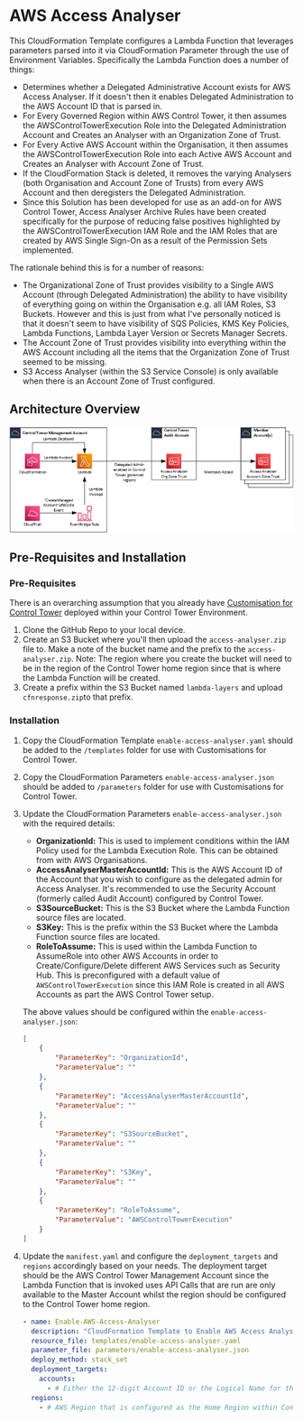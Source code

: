 # AWS Access Analyser

This CloudFormation Template configures a Lambda Function that leverages parameters parsed into it via CloudFormation Parameter through the use of Environment Variables.  Specifically the Lambda Function does a number of things:
* Determines whether a Delegated Administrative Account exists for AWS Access Analyser.  If it doesn't then it enables Delegated Administration to the AWS Account ID that is parsed in.
* For Every Governed Region within AWS Control Tower, it then assumes the AWSControlTowerExecution Role into the Delegated Administration Account and Creates an Analyser with an Organization Zone of Trust.
* For Every Active AWS Account within the Organisation, it then assumes the AWSControlTowerExecution Role into each Active AWS Account and Creates an Analyser with Account Zone of Trust.
* If the CloudFormation Stack is deleted, it removes the varying Analysers (both Organisation and Account Zone of Trusts) from every AWS Account and then deregisters the Delegated Administration.
* Since this Solution has been developed for use as an add-on for AWS Control Tower, Access Analyser Archive Rules have been created specifically for the purpose of reducing false positives highlighted by the AWSControlTowerExecution IAM Role and the IAM Roles that are created by AWS Single Sign-On as a result of the Permission Sets implemented.

The rationale behind this is for a number of reasons:
* The Organizational Zone of Trust provides visibility to a Single AWS Account (through Delegated Administration) the ability to have visibility of everything going on within the Organisation e.g. all IAM Roles, S3 Buckets.  However and this is just from what I've personally noticed is that it doesn't seem to have visibility of SQS Policies, KMS Key Policies, Lambda Functions, Lambda Layer Version or Secrets Manager Secrets.
* The Account Zone of Trust provides visibility into everything within the AWS Account including all the items that the Organization Zone of Trust seemed to be missing.
* S3 Access Analyser (within the S3 Service Console) is only available when there is an Account Zone of Trust configured.

## Architecture Overview

![alt](./diagrams/aws-access-analyser.png)

## Pre-Requisites and Installation

### Pre-Requisites

There is an overarching assumption that you already have [Customisation for Control Tower](https://aws.amazon.com/solutions/implementations/customizations-for-aws-control-tower/) deployed within your Control Tower Environment.

1.  Clone the GitHub Repo to your local device.
2.  Create an S3 Bucket where you'll then upload the `access-analyser.zip` file to. Make a note of the bucket name and the prefix to the `access-analyser.zip`. Note: The region where you create the bucket will need to be in the region of the Control Tower home region since that is where the Lambda Function will be created.
3.  Create a prefix within the S3 Bucket named `lambda-layers` and upload `cfnresponse.zip`to that prefix.

### Installation

1.  Copy the CloudFormation Template `enable-access-analyser.yaml` should be added to the `/templates` folder for use with Customisations for Control Tower.
2.  Copy the CloudFormation Parameters `enable-access-analyser.json` should be added to `/parameters` folder for use with Customisations for Control Tower.
3.  Update the CloudFormation Parameters `enable-access-analyser.json` with the required details:
    * **OrganizationId:** This is used to implement conditions within the IAM Policy used for the Lambda Execution Role. This can be obtained from with AWS Organisations.
    * **AccessAnalyserMasterAccountId:** This is the AWS Account ID of the Account that you wish to configure as the delegated admin for Access Analyser.  It's recommended to use the Security Account (formerly called Audit Account) configured by Control Tower.
    * **S3SourceBucket:** This is the S3 Bucket where the Lambda Function source files are located. 
    * **S3Key:** This is the prefix within the S3 Bucket where the Lambda Function source files are located. 
    * **RoleToAssume:** This is used within the Lambda Function to AssumeRole into other AWS Accounts in order to Create/Configure/Delete different AWS Services such as Security Hub.  This is preconfigured with a default value of `AWSControlTowerExecution` since this IAM Role is created in all AWS Accounts as part the AWS Control Tower setup.

    The above values should be configured within the `enable-access-analyser.json`:

    ```json
    [
        {
            "ParameterKey": "OrganizationId",
            "ParameterValue": ""
        },
        {
            "ParameterKey": "AccessAnalyserMasterAccountId",
            "ParameterValue": ""
        },  
        {
            "ParameterKey": "S3SourceBucket",
            "ParameterValue": ""
        },
        {
            "ParameterKey": "S3Key",
            "ParameterValue": ""
        },
        {
            "ParameterKey": "RoleToAssume",
            "ParameterValue": "AWSControlTowerExecution"
        }
    ]
    ```

4.  Update the `manifest.yaml` and configure the `deployment_targets` and `regions` accordingly based on your needs. The deployment target should be the AWS Control Tower Management Account since the Lambda Function that is invoked uses API Calls that are run are only available to the Master Account whilst the region should be configured to the Control Tower home region.

    ```yaml 
    - name: Enable-AWS-Access-Analyser
      description: "CloudFormation Template to Enable AWS Access Analyser for the Organization"
      resource_file: templates/enable-access-analyser.yaml
      parameter_file: parameters/enable-access-analyser.json
      deploy_method: stack_set
      deployment_targets:
        accounts:
          - # Either the 12-digit Account ID or the Logical Name for the Control Tower Management Account
      regions:
        - # AWS Region that is configured as the Home Region within Control Tower
    ```
